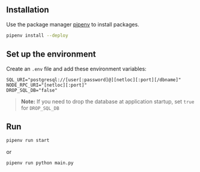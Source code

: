 ## Installation

Use the package manager [pipenv](https://pypi.org/project/pipenv/) to install packages.

```bash
pipenv install --deploy
```

## Set up the environment
Create an `.env` file and add these environment variables:
```
SQL_URI="postgresql://[user[:password]@][netloc][:port][/dbname]"
NODE_RPC_URI="[netloc][:port]"
DROP_SQL_DB="false"
```
>**Note:** If you need to drop the database at application startup, set `true` for `DROP_SQL_DB`

## Run

```bash
pipenv run start
```
or
```bash
pipenv run python main.py